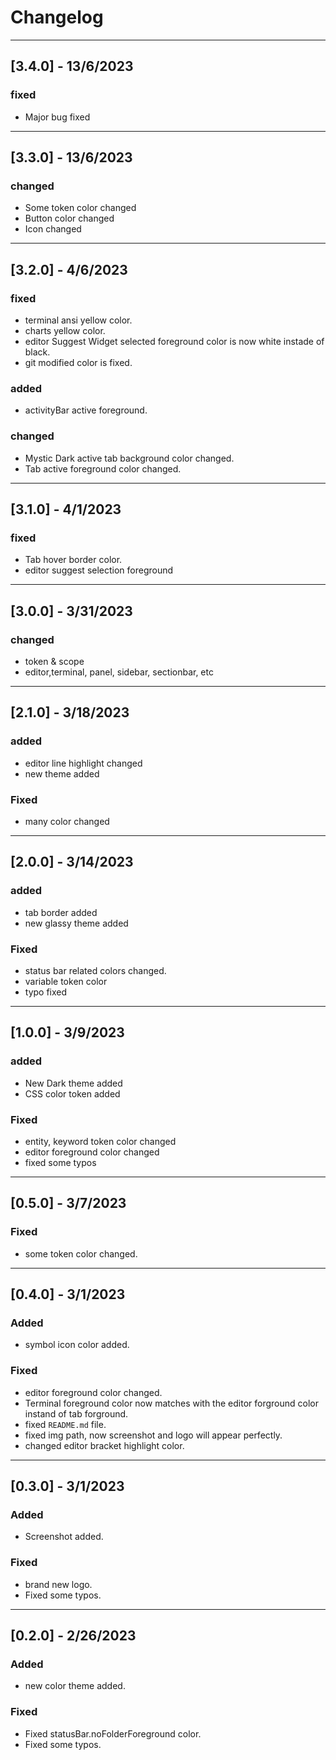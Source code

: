 # Changelog

---

## [3.4.0] - 13/6/2023

### fixed

- Major bug fixed

---

## [3.3.0] - 13/6/2023

### changed

- Some token color changed
- Button color changed
- Icon changed

---

## [3.2.0] - 4/6/2023

### fixed

- terminal ansi yellow color.
- charts yellow color.
- editor Suggest Widget selected foreground color is now white instade of black.
- git modified color is fixed.

### added

- activityBar active foreground.

### changed

- Mystic Dark active tab background color changed.
- Tab active foreground color changed.

---

## [3.1.0] - 4/1/2023

### fixed

- Tab hover border color.
- editor suggest selection foreground

---

## [3.0.0] - 3/31/2023

### changed

- token & scope
- editor,terminal, panel, sidebar, sectionbar, etc

---

## [2.1.0] - 3/18/2023

### added

- editor line highlight changed
- new theme added

### Fixed

- many color changed

---

## [2.0.0] - 3/14/2023

### added

- tab border added
- new glassy theme added

### Fixed

- status bar related colors changed.
- variable token color
- typo fixed

---

## [1.0.0] - 3/9/2023

### added

- New Dark theme added
- CSS color token added

### Fixed

- entity, keyword token color changed
- editor foreground color changed
- fixed some typos

---

## [0.5.0] - 3/7/2023

### Fixed

- some token color changed.

---

## [0.4.0] - 3/1/2023

### Added

- symbol icon color added.

### Fixed

- editor foreground color changed.
- Terminal foreground color now matches with the editor forground color instand of tab forground.
- fixed `README.md` file.
- fixed img path, now screenshot and logo will appear perfectly.
- changed editor bracket highlight color.

---

## [0.3.0] - 3/1/2023

### Added

- Screenshot added.

### Fixed

- brand new logo.
- Fixed some typos.

---

## [0.2.0] - 2/26/2023

### Added

- new color theme added.

### Fixed

- Fixed statusBar.noFolderForeground color.
- Fixed some typos.

